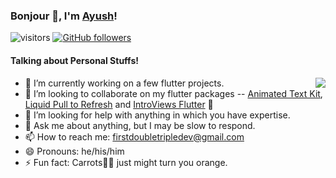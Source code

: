 ### Bonjour 👋, I'm [Ayush](https://ayushagarwal.ml/)!
![visitors](https://visitor-badge.laobi.icu/badge?page_id=firstdoubletripledev.firstdoubletripledev)
[![GitHub followers](https://img.shields.io/github/followers/firstdoubletripledev.svg?style=social&label=Follow)](https://github.com/firstdoubletripledev?tab=followers)

#### Talking about Personal Stuffs!

<img src='https://media.tenor.com/images/ccae3320ab522c1d09e041f1f7ffea74/tenor.gif' align='right'>

- 🔭 I’m currently working on a few flutter projects.
- 👯 I’m looking to collaborate on my flutter packages -- [Animated Text Kit](https://github.com/firstdoubletripledev/Animated-Text-Kit), [Liquid Pull to Refresh](https://github.com/firstdoubletripledev/Liquid-Pull-To-Refresh) and [IntroViews Flutter](https://github.com/firstdoubletripledev/IntroViews-Flutter) 🤘
- 🤔 I’m looking for help with anything in which you have expertise.
- 💬 Ask me about anything, but I may be slow to respond.
- 📫 How to reach me: firstdoubletripledev@gmail.com
- 😄 Pronouns: he/his/him
- ⚡ Fun fact: Carrots🥕🥕 just might turn you orange.

</br>
